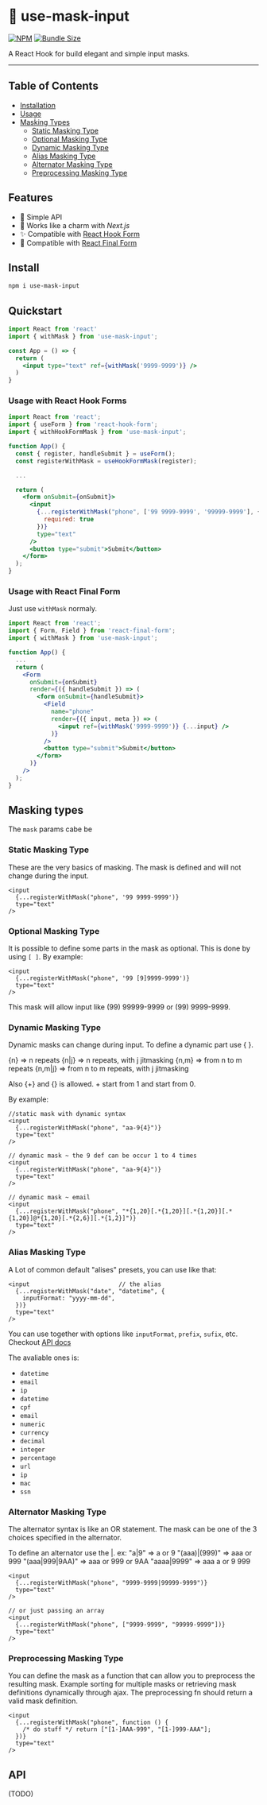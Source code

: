 # 🥸 use-mask-input

[![NPM](https://img.shields.io/npm/v/use-mask-input.svg)](https://www.npmjs.com/package/use-mask-input) [![Bundle Size](https://badgen.net/bundlephobia/minzip/use-mask-input)](https://bundlephobia.com/result?p=use-mask-input)

A React Hook for build elegant and simple input masks.

---

## Table of Contents

- [Installation](#install)
- [Usage](#quickstart)
- [Masking Types](#masking-types)
  - [Static Masking Type](#static-masking-type)
  - [Optional Masking Type](#optional-masking-type)
  - [Dynamic Masking Type](#dynamic-masking-type)
  - [Alias Masking Type](#alias-masking-type)
  - [Alternator Masking Type](#alias-masking-type)
  - [Preprocessing Masking Type](#preprocessing-masking-type)

## Features
- 🎯  Simple API
- 💎  Works like a charm with *Next.js*
- ✨  Compatible with [React Hook Form](https://github.com/react-hook-form/react-hook-form)
- 🏁  Compatible with [React Final Form](https://github.com/final-form/react-final-form)
## Install

```sh
npm i use-mask-input
```

## Quickstart

```jsx
import React from 'react'
import { withMask } from 'use-mask-input';

const App = () => {
  return (
    <input type="text" ref={withMask('9999-9999')} />
  )
}
```

### Usage with React Hook Forms

```jsx
import React from 'react';
import { useForm } from 'react-hook-form';
import { withHookFormMask } from 'use-mask-input';

function App() {
  const { register, handleSubmit } = useForm();
  const registerWithMask = useHookFormMask(register);

  ...

  return (
    <form onSubmit={onSubmit}>
      <input
        {...registerWithMask("phone", ['99 9999-9999', '99999-9999'], {
          required: true
        })}
        type="text"
      />
      <button type="submit">Submit</button>
    </form>
  );
}
```

### Usage with React Final Form

Just use `withMask` normaly.

```jsx
import React from 'react';
import { Form, Field } from 'react-final-form';
import { withMask } from 'use-mask-input';

function App() {
  ...
  return (
    <Form
      onSubmit={onSubmit}
      render={({ handleSubmit }) => (
        <form onSubmit={handleSubmit}>
          <Field
            name="phone"
            render={({ input, meta }) => (
              <input ref={withMask('9999-9999')} {...input} />
            )}
          />
          <button type="submit">Submit</button>
        </form>
      )}
    />
  );
}
```

## Masking types

The `mask` params cabe be

### Static Masking Type

These are the very basics of masking. The mask is defined and will not change during the input.

```tsx
<input
  {...registerWithMask("phone", '99 9999-9999')}
  type="text"
/>
```

### Optional Masking Type

It is possible to define some parts in the mask as optional. This is done by using `[ ]`. By example:

```tsx
<input
  {...registerWithMask("phone", '99 [9]9999-9999')}
  type="text"
/>
```
This mask will allow input like (99) 99999-9999 or (99) 9999-9999.

### Dynamic Masking Type

Dynamic masks can change during input. To define a dynamic part use { }.

{n} => n repeats {n|j} => n repeats, with j jitmasking {n,m} => from n to m repeats {n,m|j} => from n to m repeats, with j jitmasking

Also {+} and {} is allowed. + start from 1 and start from 0.

By example:

```tsx
//static mask with dynamic syntax
<input
  {...registerWithMask("phone", "aa-9{4}")}
  type="text"
/>

// dynamic mask ~ the 9 def can be occur 1 to 4 times
<input
  {...registerWithMask("phone", "aa-9{4}")}
  type="text"
/>

// dynamic mask ~ email
<input
  {...registerWithMask("phone", "*{1,20}[.*{1,20}][.*{1,20}][.*{1,20}]@*{1,20}[.*{2,6}][.*{1,2}]")}
  type="text"
/>

```
### Alias Masking Type

A Lot of common default "alises" presets, you can use like that:
```tsx
<input                         // the alias
  {...registerWithMask("date", "datetime", {
    inputFormat: "yyyy-mm-dd",
  })}
  type="text"
/>
```

You can use together with options like  `inputFormat`, `prefix`, `sufix`, etc. Checkout [API docs](#api)

The avaliable ones is:

 - `datetime`
 - `email`
 - `ip`
 - `datetime`
 - `cpf`
 - `email`
 - `numeric`
 - `currency`
 - `decimal`
 - `integer`
 - `percentage`
 - `url`
 - `ip`
 - `mac`
 - `ssn`

### Alternator Masking Type

The alternator syntax is like an OR statement. The mask can be one of the 3 choices specified in the alternator.

To define an alternator use the |. ex: "a|9" => a or 9 "(aaa)|(999)" => aaa or 999 "(aaa|999|9AA)" => aaa or 999 or 9AA
"aaaa|9999" => aaa a or 9 999

```tsx
<input
  {...registerWithMask("phone", "9999-9999|99999-9999")}
  type="text"
/>

// or just passing an array
<input
  {...registerWithMask("phone", ["9999-9999", "99999-9999"])}
  type="text"
/>

```


### Preprocessing Masking Type

You can define the mask as a function that can allow you to preprocess the resulting mask. Example sorting for multiple masks or retrieving mask definitions dynamically through ajax. The preprocessing fn should return a valid mask definition.

```tsx
<input
  {...registerWithMask("phone", function () {
    /* do stuff */ return ["[1-]AAA-999", "[1-]999-AAA"];
  })}
  type="text"
/>

```


## API

(TODO)

